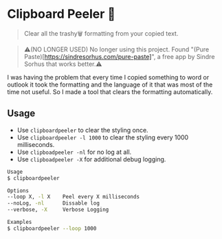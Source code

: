 # Clipboard Peeler 🍌
> Clear all the trashy🗑️ formatting from your copied text.

> ⚠️(NO LONGER USED) No longer using this project. Found "(Pure Paste)[https://sindresorhus.com/pure-paste]", a free app by Sindre Sorhus that works better.⚠️

I was having the problem that every time I copied something to word or outlook it took the formatting and the language of it that was most of the time not useful. So I made a tool that clears the formatting automatically.

## Usage

- Use `clipboardpeeler` to clear the styling once.
- Use `clipboardpeeler -l 1000` to clear the styling every 1000 milliseconds.
- Use `clipboadpeeler -nl` for no log at all.
- Use `clipboadpeeler -X` for additional debug logging.

```bash
Usage
$ clipboardpeeler

Options
--loop X, -l X    Peel every X milliseconds
--noLog, -nl      Dissable log
--verbose, -X     Verbose Logging

Examples
$ clipboardpeeler --loop 1000
```
